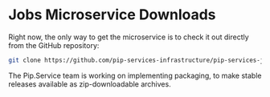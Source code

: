 # Jobs Microservice Downloads

Right now, the only way to get the microservice is to check it out directly from the GitHub repository:

```bash
git clone https://github.com/pip-services-infrastructure/pip-services-jobs-dart.git
```

The Pip.Service team is working on implementing packaging, to make stable releases available as zip-downloadable archives.